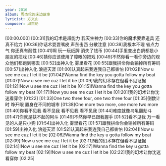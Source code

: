 ```yaml
---
year: 2016
album: 周杰伦的床边故事
lyricist: 方文山
composer: 周杰伦
---
```

[00:00.000]
[00:31]我的幻术是超能力 我天生神力
[00:33]你的魔术要靠道具 还真不给力
[00:36]你话术耍耍嘴皮 声东击西 分散注意
[00:38]我根本不理 省点力气 你还真有耐性
[00:41]啊 玩一玩纸牌 消失了钱币
[00:44]手里变出白鸽都是小朋友的把戏
[00:46]猜你应该使用了障眼的把戏
[00:49]不然你看一看你旁边的观众他们都跑到哪去
[00:52]出神入化 雾里看花
[00:55]跟我拼命你会输掉所有筹码
[00:57]出神入化 浪迹天涯
[01:00]认真起来我连我自己都害怕
[01:02]!Now u see me cuz I let it be
[01:04]!Wanna find the key you gotta follow my beat
[01:07]!Now u see me cuz I let it be
[01:09]!我的幻术存在但看不见证据
[01:12]!Now u see me cuz I let it be
[01:15]!Wanna find the key you gotta follow my beat
[01:17]!Now you see me cuz I let it be
[01:20]!我的幻术让你沈迷看穿你
[01:22]
[01:33]One two three four, one two three four
[01:35]倒数计时 睁开眼 置身在不同的城市
[01:38]One more two more, one more two more
[01:40]你看不见我 看不见我 看不见我 看不见我
[01:44]难度就像乌龟翻觔斗
[01:47]你就是扶不起的阿斗
[01:49]不然你早已跟我握手
[01:52]看不见我 万一看见的人是只小狗
[01:54]出神入化 雾里看花
[01:57]跟我拼命你会输掉所有筹码
[01:59]出神入化 浪迹天涯
[01:52]认真起来我连我自己都害怕
[02:04]!Now u see me cuz I let it be
[02:06]!Wanna find the key u gotta follow my beat
[02:09]!Now u see me cuz I let it be
[02:11]!我的幻术存在但看不见证据
[02:14]!Now u see me cuz I let it be
[02:17]!Wanna find the key u gotta follow my beat
[02:19]!Now u see me cuz I let it be
[02:22]!我的幻术让你沈迷看穿你
[02:25]